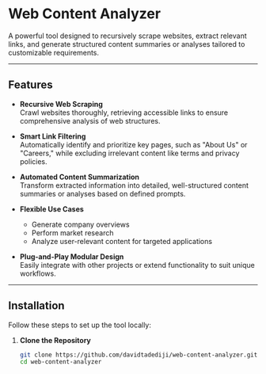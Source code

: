 # Web Content Analyzer  

A powerful tool designed to recursively scrape websites, extract relevant links, and generate structured content summaries or analyses tailored to customizable requirements.

---

## Features  

- **Recursive Web Scraping**  
  Crawl websites thoroughly, retrieving accessible links to ensure comprehensive analysis of web structures.  

- **Smart Link Filtering**  
  Automatically identify and prioritize key pages, such as "About Us" or "Careers," while excluding irrelevant content like terms and privacy policies.  

- **Automated Content Summarization**  
  Transform extracted information into detailed, well-structured content summaries or analyses based on defined prompts.  

- **Flexible Use Cases**  
  - Generate company overviews  
  - Perform market research  
  - Analyze user-relevant content for targeted applications  

- **Plug-and-Play Modular Design**  
  Easily integrate with other projects or extend functionality to suit unique workflows.  

---

## Installation  

Follow these steps to set up the tool locally:  

1. **Clone the Repository**  
   ```bash  
   git clone https://github.com/davidtadediji/web-content-analyzer.git  
   cd web-content-analyzer  
